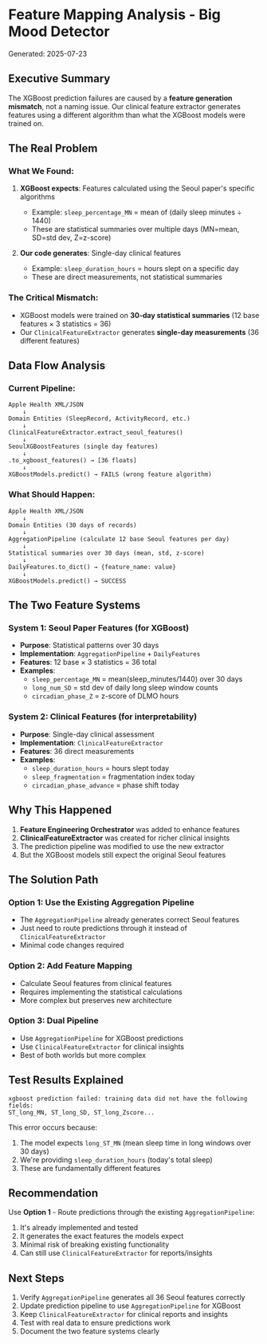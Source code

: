 # Feature Mapping Analysis - Big Mood Detector
Generated: 2025-07-23

## Executive Summary

The XGBoost prediction failures are caused by a **feature generation mismatch**, not a naming issue. Our clinical feature extractor generates features using a different algorithm than what the XGBoost models were trained on.

## The Real Problem

### What We Found:
1. **XGBoost expects**: Features calculated using the Seoul paper's specific algorithms
   - Example: `sleep_percentage_MN` = mean of (daily sleep minutes ÷ 1440)
   - These are statistical summaries over multiple days (MN=mean, SD=std dev, Z=z-score)

2. **Our code generates**: Single-day clinical features
   - Example: `sleep_duration_hours` = hours slept on a specific day
   - These are direct measurements, not statistical summaries

### The Critical Mismatch:
- XGBoost models were trained on **30-day statistical summaries** (12 base features × 3 statistics = 36)
- Our `ClinicalFeatureExtractor` generates **single-day measurements** (36 different features)

## Data Flow Analysis

### Current Pipeline:
```
Apple Health XML/JSON
    ↓
Domain Entities (SleepRecord, ActivityRecord, etc.)
    ↓
ClinicalFeatureExtractor.extract_seoul_features()
    ↓
SeoulXGBoostFeatures (single day features)
    ↓
.to_xgboost_features() → [36 floats]
    ↓
XGBoostModels.predict() → FAILS (wrong feature algorithm)
```

### What Should Happen:
```
Apple Health XML/JSON
    ↓
Domain Entities (30 days of records)
    ↓
AggregationPipeline (calculate 12 base Seoul features per day)
    ↓
Statistical summaries over 30 days (mean, std, z-score)
    ↓
DailyFeatures.to_dict() → {feature_name: value}
    ↓
XGBoostModels.predict() → SUCCESS
```

## The Two Feature Systems

### System 1: Seoul Paper Features (for XGBoost)
- **Purpose**: Statistical patterns over 30 days
- **Implementation**: `AggregationPipeline` + `DailyFeatures`
- **Features**: 12 base × 3 statistics = 36 total
- **Examples**:
  - `sleep_percentage_MN` = mean(sleep_minutes/1440) over 30 days
  - `long_num_SD` = std dev of daily long sleep window counts
  - `circadian_phase_Z` = z-score of DLMO hours

### System 2: Clinical Features (for interpretability)
- **Purpose**: Single-day clinical assessment
- **Implementation**: `ClinicalFeatureExtractor`
- **Features**: 36 direct measurements
- **Examples**:
  - `sleep_duration_hours` = hours slept today
  - `sleep_fragmentation` = fragmentation index today
  - `circadian_phase_advance` = phase shift today

## Why This Happened

1. **Feature Engineering Orchestrator** was added to enhance features
2. **ClinicalFeatureExtractor** was created for richer clinical insights
3. The prediction pipeline was modified to use the new extractor
4. But the XGBoost models still expect the original Seoul features

## The Solution Path

### Option 1: Use the Existing Aggregation Pipeline
- The `AggregationPipeline` already generates correct Seoul features
- Just need to route predictions through it instead of `ClinicalFeatureExtractor`
- Minimal code changes required

### Option 2: Add Feature Mapping
- Calculate Seoul features from clinical features
- Requires implementing the statistical calculations
- More complex but preserves new architecture

### Option 3: Dual Pipeline
- Use `AggregationPipeline` for XGBoost predictions
- Use `ClinicalFeatureExtractor` for clinical insights
- Best of both worlds but more complex

## Test Results Explained

```
xgboost prediction failed: training data did not have the following fields: 
ST_long_MN, ST_long_SD, ST_long_Zscore...
```

This error occurs because:
1. The model expects `long_ST_MN` (mean sleep time in long windows over 30 days)
2. We're providing `sleep_duration_hours` (today's total sleep)
3. These are fundamentally different features

## Recommendation

Use **Option 1** - Route predictions through the existing `AggregationPipeline`:
1. It's already implemented and tested
2. It generates the exact features the models expect
3. Minimal risk of breaking existing functionality
4. Can still use `ClinicalFeatureExtractor` for reports/insights

## Next Steps

1. Verify `AggregationPipeline` generates all 36 Seoul features correctly
2. Update prediction pipeline to use `AggregationPipeline` for XGBoost
3. Keep `ClinicalFeatureExtractor` for clinical reports and insights
4. Test with real data to ensure predictions work
5. Document the two feature systems clearly